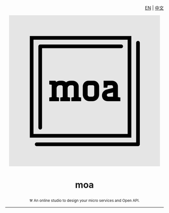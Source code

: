 <div align="right">

[EN](/README.md) | [中文](./docs/README_ZH.md)

</div>

<div align="center">

![moa](/logo/moa.svg)

# moa

<sub>:hammer_and_pick: An online studio to design your micro services and Open API.</sub>

</div>

---